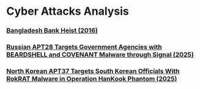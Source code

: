 # Cyber Attacks Analysis

### [Bangladesh Bank Heist (2016)](./bangladesh-bank-heist)
### [Russian APT28 Targets Government Agencies with BEARDSHELL and COVENANT Malware through Signal (2025)](./apt28-signal-malware)
### [North Korean APT37 Targets South Korean Officials With RokRAT Malware in Operation HanKook Phantom (2025)](./apt37-rokrat-malware)

